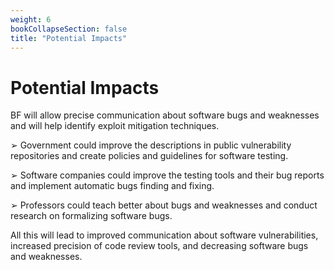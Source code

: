 ```yaml
---
weight: 6
bookCollapseSection: false
title: "Potential Impacts"
---
```

# Potential Impacts

BF will allow precise communication about software bugs and weaknesses and will help identify exploit mitigation techniques.

➢ Government could improve the descriptions in public vulnerability repositories and create policies and guidelines for software testing.

➢ Software companies could improve the testing tools and their bug reports and implement automatic bugs finding and fixing.

➢ Professors could teach better about bugs and weaknesses and conduct research on formalizing software bugs.

All this will lead to improved communication about software vulnerabilities, increased precision of code review tools, and decreasing software bugs and weaknesses. 

